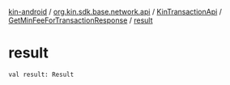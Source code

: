 [kin-android](../../../index.md) / [org.kin.sdk.base.network.api](../../index.md) / [KinTransactionApi](../index.md) / [GetMinFeeForTransactionResponse](index.md) / [result](./result.md)

# result

`val result: Result`